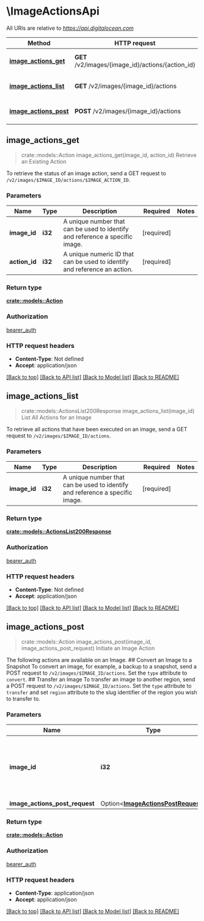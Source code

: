 # \ImageActionsApi

All URIs are relative to *https://api.digitalocean.com*

Method | HTTP request | Description
------------- | ------------- | -------------
[**image_actions_get**](ImageActionsApi.md#image_actions_get) | **GET** /v2/images/{image_id}/actions/{action_id} | Retrieve an Existing Action
[**image_actions_list**](ImageActionsApi.md#image_actions_list) | **GET** /v2/images/{image_id}/actions | List All Actions for an Image
[**image_actions_post**](ImageActionsApi.md#image_actions_post) | **POST** /v2/images/{image_id}/actions | Initiate an Image Action



## image_actions_get

> crate::models::Action image_actions_get(image_id, action_id)
Retrieve an Existing Action

To retrieve the status of an image action, send a GET request to `/v2/images/$IMAGE_ID/actions/$IMAGE_ACTION_ID`.

### Parameters


Name | Type | Description  | Required | Notes
------------- | ------------- | ------------- | ------------- | -------------
**image_id** | **i32** | A unique number that can be used to identify and reference a specific image. | [required] |
**action_id** | **i32** | A unique numeric ID that can be used to identify and reference an action. | [required] |

### Return type

[**crate::models::Action**](action.md)

### Authorization

[bearer_auth](../README.md#bearer_auth)

### HTTP request headers

- **Content-Type**: Not defined
- **Accept**: application/json

[[Back to top]](#) [[Back to API list]](../README.md#documentation-for-api-endpoints) [[Back to Model list]](../README.md#documentation-for-models) [[Back to README]](../README.md)


## image_actions_list

> crate::models::ActionsList200Response image_actions_list(image_id)
List All Actions for an Image

To retrieve all actions that have been executed on an image, send a GET request to `/v2/images/$IMAGE_ID/actions`.

### Parameters


Name | Type | Description  | Required | Notes
------------- | ------------- | ------------- | ------------- | -------------
**image_id** | **i32** | A unique number that can be used to identify and reference a specific image. | [required] |

### Return type

[**crate::models::ActionsList200Response**](actions_list_200_response.md)

### Authorization

[bearer_auth](../README.md#bearer_auth)

### HTTP request headers

- **Content-Type**: Not defined
- **Accept**: application/json

[[Back to top]](#) [[Back to API list]](../README.md#documentation-for-api-endpoints) [[Back to Model list]](../README.md#documentation-for-models) [[Back to README]](../README.md)


## image_actions_post

> crate::models::Action image_actions_post(image_id, image_actions_post_request)
Initiate an Image Action

The following actions are available on an Image.  ## Convert an Image to a Snapshot  To convert an image, for example, a backup to a snapshot, send a POST request to `/v2/images/$IMAGE_ID/actions`. Set the `type` attribute to `convert`.  ## Transfer an Image  To transfer an image to another region, send a POST request to `/v2/images/$IMAGE_ID/actions`. Set the `type` attribute to `transfer` and set `region` attribute to the slug identifier of the region you wish to transfer to. 

### Parameters


Name | Type | Description  | Required | Notes
------------- | ------------- | ------------- | ------------- | -------------
**image_id** | **i32** | A unique number that can be used to identify and reference a specific image. | [required] |
**image_actions_post_request** | Option<[**ImageActionsPostRequest**](ImageActionsPostRequest.md)> |  |  |

### Return type

[**crate::models::Action**](action.md)

### Authorization

[bearer_auth](../README.md#bearer_auth)

### HTTP request headers

- **Content-Type**: application/json
- **Accept**: application/json

[[Back to top]](#) [[Back to API list]](../README.md#documentation-for-api-endpoints) [[Back to Model list]](../README.md#documentation-for-models) [[Back to README]](../README.md)

